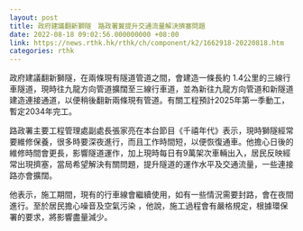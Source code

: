 ```yaml
---
layout: post
title: 政府建議翻新獅隧　路政署冀提升交通流量解決擠塞問題
date: 2022-08-18 09:02:56.000000000 +08:00
link: https://news.rthk.hk/rthk/ch/component/k2/1662918-20220818.htm
categories: rthk
---
```


政府建議翻新獅隧，在兩條現有隧道管道之間，會建造一條長約 1.4公里的三線行車隧道，現時往九龍方向管道擴闊至三線行車道，並為新往九龍方向管道和新隧道建造連接通道，以便稍後翻新兩條現有管道。有關工程預計2025年第一季動工，暫定2034年完工。

路政署主要工程管理處副處長張家亮在本台節目《千禧年代》表示，現時獅隧經常要維修保養，很多時要深夜進行，而且工作時間短，以便恢復通車。他擔心日後的維修時間會更長，影響隧道運作，加上現時每日有9萬架次車輛出入，居民反映經常出現擠塞，當局希望解決有關問題，提升隧道的運作水平及交通流量，一些連接路亦會擴闊。

他表示，施工期間，現有的行車線會繼續使用，如有一些情況需要封路，會在夜間進行。至於居民擔心噪音及空氣污染 ，他說，施工過程會有嚴格規定，根據環保署的要求，將影響盡量減少。
